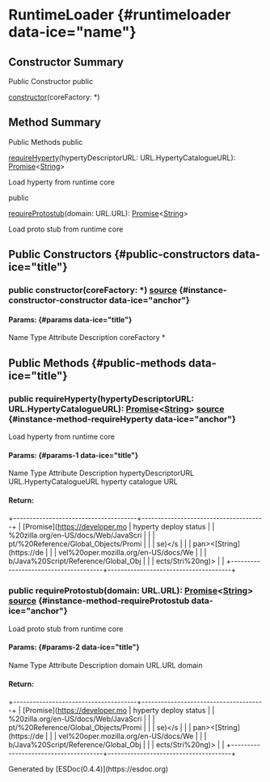 <div class="self-detail detail">

RuntimeLoader {#runtimeloader data-ice="name"}
=============

</div>

<div data-ice="constructorSummary">

Constructor Summary
-------------------

Public Constructor <span class="access" data-ice="access">public</span>
<span class="override" data-ice="override"></span>
<div>

<span
data-ice="name"><span>[constructor](../../../class/src/runtime-loader/RuntimeLoader.js~RuntimeLoader.html#instance-constructor-constructor)</span></span><span
data-ice="signature">(coreFactory: <span>\*</span>)</span>

</div>

<div>

</div>

</div>

<div data-ice="methodSummary">

Method Summary
--------------

Public Methods <span class="access" data-ice="access">public</span>
<span class="override" data-ice="override"></span>
<div>

<span
data-ice="name"><span>[requireHyperty](../../../class/src/runtime-loader/RuntimeLoader.js~RuntimeLoader.html#instance-method-requireHyperty)</span></span><span
data-ice="signature">(hypertyDescriptorURL:
<span>URL.HypertyCatalogueURL</span>):
<span>[Promise](https://developer.mozilla.org/en-US/docs/Web/JavaScript/Reference/Global_Objects/Promise)</span>&lt;<span>[String](https://developer.mozilla.org/en-US/docs/Web/JavaScript/Reference/Global_Objects/String)</span>&gt;</span>

</div>

<div>

<div data-ice="description">

Load hyperty from runtime core

</div>

</div>

<span class="access" data-ice="access">public</span> <span
class="override" data-ice="override"></span>
<div>

<span
data-ice="name"><span>[requireProtostub](../../../class/src/runtime-loader/RuntimeLoader.js~RuntimeLoader.html#instance-method-requireProtostub)</span></span><span
data-ice="signature">(domain: <span>URL.URL</span>):
<span>[Promise](https://developer.mozilla.org/en-US/docs/Web/JavaScript/Reference/Global_Objects/Promise)</span>&lt;<span>[String](https://developer.mozilla.org/en-US/docs/Web/JavaScript/Reference/Global_Objects/String)</span>&gt;</span>

</div>

<div>

<div data-ice="description">

Load proto stub from runtime core

</div>

</div>

</div>

<div data-ice="constructorDetails">

Public Constructors {#public-constructors data-ice="title"}
-------------------

<div class="detail" data-ice="detail">

### <span class="access" data-ice="access">public</span> <span data-ice="name">constructor</span><span data-ice="signature">(coreFactory: <span>\*</span>)</span> <span class="right-info"> <span data-ice="source"><span>[source](../../../file/src/runtime-loader/RuntimeLoader.js.html#lineNumber5)</span></span> </span> {#instance-constructor-constructor data-ice="anchor"}

<div data-ice="properties">

<div data-ice="properties">

#### Params: {#params data-ice="title"}

Name Type Attribute Description coreFactory <span>\*</span>

</div>

</div>

</div>

</div>

<div data-ice="methodDetails">

Public Methods {#public-methods data-ice="title"}
--------------

<div class="detail" data-ice="detail">

### <span class="access" data-ice="access">public</span> <span data-ice="name">requireHyperty</span><span data-ice="signature">(hypertyDescriptorURL: <span>URL.HypertyCatalogueURL</span>): <span>[Promise](https://developer.mozilla.org/en-US/docs/Web/JavaScript/Reference/Global_Objects/Promise)</span>&lt;<span>[String](https://developer.mozilla.org/en-US/docs/Web/JavaScript/Reference/Global_Objects/String)</span>&gt;</span> <span class="right-info"> <span data-ice="source"><span>[source](../../../file/src/runtime-loader/RuntimeLoader.js.html#lineNumber20)</span></span> </span> {#instance-method-requireHyperty data-ice="anchor"}

<div data-ice="description">

Load hyperty from runtime core

</div>

<div data-ice="properties">

<div data-ice="properties">

#### Params: {#params-1 data-ice="title"}

Name Type Attribute Description hypertyDescriptorURL
<span>URL.HypertyCatalogueURL</span> hyperty catalogue URL

</div>

</div>

<div class="return-params" data-ice="returnParams">

#### Return:

+--------------------------------------+--------------------------------------+
| <span>[Promise](https://developer.mo | hyperty deploy status                |
| %20zilla.org/en-US/docs/Web/JavaScri |                                      |
| pt/%20Reference/Global_Objects/Promi |                                      |
| se)&lt;/s                            |                                      |
| pan&gt;&lt;<span>[String](https://de |                                      |
| vel%20oper.mozilla.org/en-US/docs/We |                                      |
| b/Java%20Script/Reference/Global_Obj |                                      |
| ects/Stri%20ng)</span>&gt;           |                                      |
+--------------------------------------+--------------------------------------+

<div data-ice="returnProperties">

</div>

</div>

</div>

<div class="detail" data-ice="detail">

### <span class="access" data-ice="access">public</span> <span data-ice="name">requireProtostub</span><span data-ice="signature">(domain: <span>URL.URL</span>): <span>[Promise](https://developer.mozilla.org/en-US/docs/Web/JavaScript/Reference/Global_Objects/Promise)</span>&lt;<span>[String](https://developer.mozilla.org/en-US/docs/Web/JavaScript/Reference/Global_Objects/String)</span>&gt;</span> <span class="right-info"> <span data-ice="source"><span>[source](../../../file/src/runtime-loader/RuntimeLoader.js.html#lineNumber72)</span></span> </span> {#instance-method-requireProtostub data-ice="anchor"}

<div data-ice="description">

Load proto stub from runtime core

</div>

<div data-ice="properties">

<div data-ice="properties">

#### Params: {#params-2 data-ice="title"}

Name Type Attribute Description domain <span>URL.URL</span> domain

</div>

</div>

<div class="return-params" data-ice="returnParams">

#### Return:

+--------------------------------------+--------------------------------------+
| <span>[Promise](https://developer.mo | hyperty deploy status                |
| %20zilla.org/en-US/docs/Web/JavaScri |                                      |
| pt/%20Reference/Global_Objects/Promi |                                      |
| se)&lt;/s                            |                                      |
| pan&gt;&lt;<span>[String](https://de |                                      |
| vel%20oper.mozilla.org/en-US/docs/We |                                      |
| b/Java%20Script/Reference/Global_Obj |                                      |
| ects/Stri%20ng)</span>&gt;           |                                      |
+--------------------------------------+--------------------------------------+

<div data-ice="returnProperties">

</div>

</div>

</div>

</div>

</div>
Generated by [ESDoc<span
data-ice="esdocVersion">(0.4.4)</span>](https://esdoc.org)
